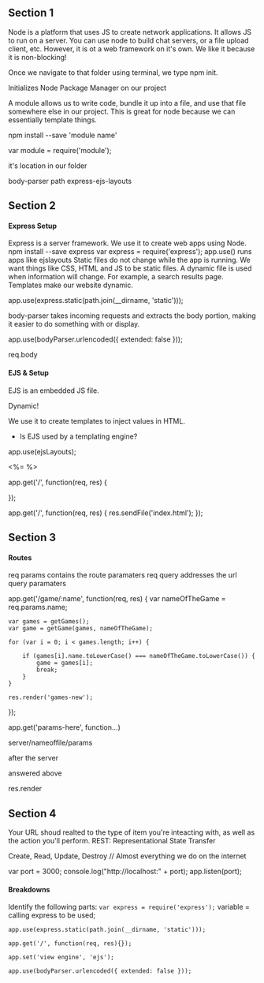 ## Section 1

<!-- * What is Node and why would we use it? -->
Node is a platform that uses JS to create network applications. It allows JS to run on a server. You can use node to build chat servers, or a file upload client, etc. However, it is ot a web framework on it's own. We like it because it is non-blocking!

<!-- * How do we initialize a folder for use with node? -->
Once we navigate to that folder using terminal, we type npm init.

<!-- * What does `npm init` do? -->
Initializes Node Package Manager on our project

<!-- * What is a module and how does it relate to Node? -->
A module allows us to write code, bundle it up into a file, and use that file somewhere else in our project. This is great for node because we can essentially template things.

<!-- * I need to install a node module before I can use it. How can I install a node module so that it is accessable in javascript? -->
npm install --save 'module name'

<!-- * How would I import a module into node? -->
var module = require('module');

<!-- * When using require(), where is the module being pulled in from? -->
it's location in our folder

<!-- * List some common modules we have used in node. There are at least two. -->
body-parser
path
express-ejs-layouts

## Section 2

#### Express Setup
<!-- * What is Express and why would we want to use it?
 -->Express is a server framework. We use it to create web apps using Node.

<!-- * How do we import express into our node application?
 -->npm install --save express

<!-- * After Express is imported, we need to initialize it. We can save this to a variable so that we can reuse it later. What would this line of code look like?
 -->var express = require('express');

<!-- * What is app.use()? What does it do?
 -->app.use() runs apps like ejslayouts

<!-- * What are static files? Why would we want a static file?
 -->Static files do not change while the app is running. We want things like CSS, HTML and JS to be static files.

<!-- * In contrast, what is the opposite of a static file? Why would we want a dynamic file being served?
 -->A dynamic file is used when information will change. For example, a search results page. Templates make our website dynamic.

<!-- * What would we pass into app.use() to serve up static files? *Hint: This one-liner doesn't really change. -->
app.use(express.static(path.join(__dirname, 'static')));

<!-- * What does the module body-parser do? -->
body-parser takes incoming requests and extracts the body portion, making it easier to do something with or display.

<!-- * We need to tell express that we want to use body parser. Simplying requiring it isn't enough to activate it. How do we tell express we want to use body-parser? -->
app.use(bodyParser.urlencoded({ extended: false }));

<!--
* If we use body-parser, we can retreive data from a POST (RESTful routing). How would we access this data from the 'req' object? `app.get('/', function(req, res) {})` -->
req.body

#### EJS & Setup
<!-- * What is an EJS file? -->
EJS is an embedded JS file.

<!-- * Is a EJS a static or a dynamic file? -->
Dynamic!

<!-- * Why would we want to use an EJS? -->
We use it to create templates to inject values in HTML.

* Is EJS used by a templating engine?

<!-- * If so, how do we tell express to use the ejs templating engine? *hint: app.use()* -->
app.use(ejsLayouts);

<!-- * Write out the syntax tags for using javascript in EJS. If it helps, add 2+2 in this div tag: `<div></div>`  -->
<%= %>

<!-- * We render ejs only when we are ready to send the page to the user. How do we render EJS for the browser? What is the function? *hint: this would be within the route (app.get(); )* -->
app.get('/', function(req, res) {

});

<!-- * Following up on the last question, how do we pass data into EJS template? *hint: you will modify the previous answer* -->
app.get('/', function(req, res) {
  res.sendFile('index.html');
});

## Section 3

#### Routes
<!-- * req params vs req query -->
req params contains the route paramaters
req query addresses the url query paramaters

<!-- * Write a route that utilizes req.params -->

app.get('/game/:name', function(req, res) {
    var nameOfTheGame = req.params.name;

    var games = getGames();
    var game = getGame(games, nameOfTheGame);

    for (var i = 0; i < games.length; i++) {

        if (games[i].name.toLowerCase() === nameOfTheGame.toLowerCase()) {
            game = games[i];
            break;
        }
    }

    res.render('games-new');
});

<!-- * Adding onto the previous question: Inside the callback of the route, how can I access those parameters? *hint: thing back to /add/:x/:y/* -->
app.get('params-here', function...)

<!-- * Identify the parts of this url: `localhost:3000/results?search=star+wars`
 -->
 server/nameoffile/params

<!-- * What part of the url above matches the express route? -->
after the server

<!-- * What is the difference between using req.params and req.query -->
answered above

<!-- * How can I access the query key/value pairs inside the route callback? -->
res.render


## Section 4

<!-- * What is RESTful Routing? -->
Your URL shoud realted to the type of item you're inteacting with, as well as the action you'll perform.
REST: Representational State Transfer

<!-- * What is CRUD? -->
Create, Read, Update, Destroy // Almost everything we do on the internet

<!-- * How to set your node/express app to stay open on a certain port? -->
var port = 3000;
console.log("http://localhost:" + port);
app.listen(port);

#### Breakdowns
Identify the following parts:
`var express = require('express');`
variable = calling express to be used;

`app.use(express.static(path.join(__dirname, 'static')));`

`app.get('/', function(req, res){});`

`app.set('view engine', 'ejs');`

`app.use(bodyParser.urlencoded({ extended: false }));`

